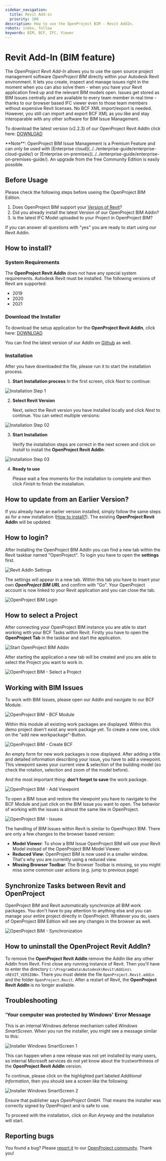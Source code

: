 ```yaml
---
sidebar_navigation:
  title: Revit Add-in
  priority: 100
description: How to use the OpenProject BIM - Revit AddIn.
robots: index, follow
keywords: BIM, BCF, IFC, Viewer
---
```


# Revit Add-In (BIM feature)

The *OpenProject Revit Add-In* allows you to use the open source project management software *OpenProject BIM* directly within your Autodesk Revit environment. It lets you create, inspect and manage issues right in the moment when you can also solve them - when you have your Revit application fired up and the relevant BIM models open. Issues get stored as BIM Issues centrally and are available to every team member in real time - thanks to our browser based IFC viewer even to those team members without expensive Revit licenses. No BCF XML import/export is needed. However, you still can import and export BCF XML as you like and stay interoparable with any other software for BIM Issue Management.

To download the latest version (v2.2.3) of our OpenProject Revit AddIn click here: [DOWNLOAD](https://github.com/opf/openproject-revit-add-in/releases/download/v2.3.3/OpenProject.Revit.exe)



<div class="alert alert-info" role="alert">
**Note**: OpenProject BIM Issue Management is a Premium Feature and can only be used with [Enterprise cloud](../../enterprise-guide/enterprise-cloud-guide/) or [Enterprise on-premises](../../enterprise-guide/enterprise-on-premises-guide/). An upgrade from the free Community Edition is easily possible.
</div>


## Before Usage

Please check the following steps before useing the OpenProject BIM Edition.

1. Does OpenProject BIM support your [Version of Revit](#system-requirements)?
2. Did you already install the latest Version of our OpenProject BIM Addin?
3. Is the latest IFC Model uploaded to your Project in OpenProject BIM?

If you can answer all questions with "yes" you are ready to start using our Revit Addin.



## How to install?



### System Requirements

The **OpenProject Revit AddIn** does not have any special system requirements. Autodesk Revit must be installed. The following versions of Revit are supported:

- 2019
- 2020
- 2021



### Download the Installer

To download the setup application for the **OpenProject Revit AddIn**, click here: [DOWNLOAD](https://github.com/opf/openproject-revit-add-in/releases/download/v2.3.3/OpenProject.Revit.exe)

You can find the latest version of our AddIn on [Github](https://github.com/opf/openproject-revit-add-in/releases/latest) as well.



### Installation 

After you have downloaded the file, please run it to start the installation process.

1. **Start Installation process**
   In the first screen, click *Next* to continue: 

![Installation Step 1](installation-step-01.png)



2. **Select Revit Version**

   Next, select the Revit version you have installed locally and click *Next* to continue. You can select multiple versions:

![Installation Step 02](installation-step-02.png)



3. **Start Installation**

   Verify the installation steps are correct in the next screen and click on *Install* to install the **OpenProject Revit AddIn**:

![Installation Step 03](installation-step-03.png)



4. **Ready to use**

   Please wait a few moments for the installation to complete and then click *Finish* to finish the installation.



## How to update from an Earlier Version?

If you already have an earlier version installed, simply follow the same steps as for a new installation ([How to install?](#how-to-install)). The existing **OpenProject Revit AddIn** will be updated.





## How to login?

After Installing the OpenProject BIM AddIn you can find a new tab within the Revit taskbar named "OpenProject". To login you have to open the **settings** first.

![Revit AddIn Settings](RevitAddIn_Settings.png)



The settings will appear in a new tab. Within this tab you have to insert your own ***OpenProject BIM URL*** and confirm with "Go". Your OpenProject account is now linked to your Revit application and you can close the tab.

![OpenProject BIM Login](OpenProject_BIM_Login.png)







## How to select a Project

After connecting your OpenProject BIM instance you are able to start working with your BCF Tasks within Revit. Firstly you have to open the **OpenProject Tab** in the taskbar and start the application. 

![Start OpenProject BIM Addin](OpenProject_BIM_Start.png)



After starting the application a new tab will be created and you are able to select the Project you want to work in.  

![OpenProject BIM - Select a Project](OpenProject_BIM_Projects.png)



## Working with BIM Issues

To work with BIM Issues, please open our AddIn and navigate to our BCF Module. 

![OpenProject BIM - BCF Module](OpenProject_BIM_BCF_Module.png)



Within this module all existing work packages are displayed. Within this demo project doen't exist any work package yet. To create a new one, click on the "add new workpackage"-Button.  

![OpenProject BIM - Create BCF](OpenProject_BIM_Create_BCF.png)



An empty form for new work packages is now displayed. After adding a title and detailed information describing your issue, you have to add a viewpoint. This viewpoint saves your current view & selection of the building model (so check the rotation, selection and zoom of the model before). 

And the most important thing: **don't forget to save** the work package.

![OpenProject BIM - Add Viewpoint](OpenProject_BIM_Add_Viewpoint.png)





To open a BIM Issue and restore the viewpoint you have to navigate to the BCF Module and just click on the BIM Issue you want to open. The behavior of working with the issues is almost the same like in OpenProject.

![OpenProject BIM - Issues](OpenProject_BIM_Issues.png)



The handling of BIM Issues within Revit is similar to OpenProject BIM. There are only a few changes to the browser based version:

- **Model Viewer**: To show a BIM Issue OpenProject BIM will use your Revit Model instead of the OpenProject BIM Model Viewer.
- **Reduced View**: OpenProject BIM is now used in a smaller window. That's why you are currently using a reduced view.
- **Missing Browser Toolbar**: The Browser Toolbar is missing, so you might miss some common user actions (e.g. jump to previous page) 





## Synchronize Tasks between Revit and OpenProject

OpenProject BIM and Revit automatically synchronize all BIM work packages. You don't have to pay attention to anything else and you can manage your entire project directly in OpenProject. Whatever you do, users of OpenProject BIM Edition will see any changes in the browser as well.  



![OpenProject BIM - Synchronization](OpenProject_BIM_Synchronization.png)









## How to uninstall the OpenProject Revit AddIn?

To remove the **OpenProject Revit AddIn** remove the AddIn like any other AddIn from Revit. First close any running instance of Revit. Then you'll have to enter the directory `C:\ProgramData\Autodesk\Revit\Addins\<REVIT_VERSION>`. There you must delete the file `OpenProject.Revit.addin` and the folder `OpenProject.Revit`. After a restart of Revit, the **OpenProject Revit AddIn** is no longer available.



## Troubleshooting

### 'Your computer was protected by Windows' Error Message

This is an internal Windows defense mechanism called *Windows SmartScreen*. When you run the installer, you might see a message similar to this:

![Installer Windows SmartScreen 1](installer-smart-screen-01.png)



This can happen when a new release was not yet installed by many users, so internal Microsoft services do not yet know about the trustworthiness of the **OpenProject Revit AddIn** version.

To continue, please click on the highlighted part labeled *Additional Information*, then you should see a screen like the following:

![Installer Windows SmartScreen 2](installer-smart-screen-02.png)



Ensure that publisher says *OpenProject GmbH*. That means the installer was correctly signed by OpenProject and is safe to use.

To proceed with the installation, click on *Run Anyway* and the installation will start.



## Reporting bugs

You found a bug? Please [report it](../../development/report-a-bug) to our [OpenProject community](https://community.openproject.com/projects/revit-add-in). Thank you!
